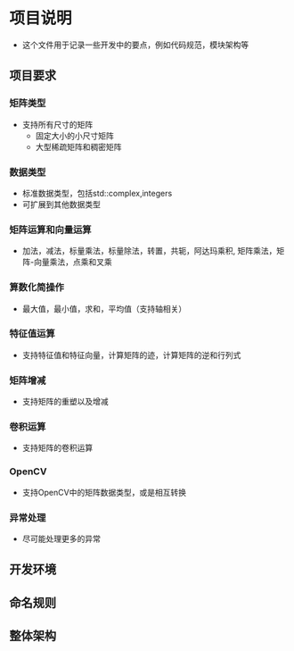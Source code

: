 # 项目说明 
+ 这个文件用于记录一些开发中的要点，例如代码规范，模块架构等
## 项目要求
### 矩阵类型
+ 支持所有尺寸的矩阵
    + 固定大小的小尺寸矩阵
    + 大型稀疏矩阵和稠密矩阵
### 数据类型
   + 标准数据类型，包括std::complex,integers
   + 可扩展到其他数据类型
### 矩阵运算和向量运算
+ 加法，减法，标量乘法，标量除法，转置，共轭，阿达玛乘积,
矩阵乘法，矩阵-向量乘法，点乘和叉乘
### 算数化简操作
+ 最大值，最小值，求和，平均值（支持轴相关）
### 特征值运算
+ 支持特征值和特征向量，计算矩阵的迹，计算矩阵的逆和行列式
### 矩阵增减
+ 支持矩阵的重塑以及增减
### 卷积运算
+ 支持矩阵的卷积运算
### OpenCV
+ 支持OpenCV中的矩阵数据类型，或是相互转换
### 异常处理
+ 尽可能处理更多的异常
## 开发环境

## 命名规则

## 整体架构

